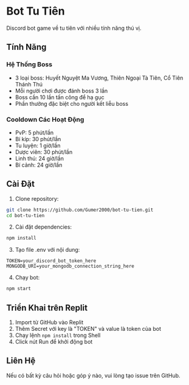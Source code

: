 # Bot Tu Tiên

Discord bot game về tu tiên với nhiều tính năng thú vị.

## Tính Năng

### Hệ Thống Boss
- 3 loại boss: Huyết Nguyệt Ma Vương, Thiên Ngoại Tà Tiên, Cổ Tiên Thánh Thú
- Mỗi người chơi được đánh boss 3 lần
- Boss cần 10 lần tấn công để hạ gục
- Phần thưởng đặc biệt cho người kết liễu boss

### Cooldown Các Hoạt Động
- PvP: 5 phút/lần
- Bí kíp: 30 phút/lần
- Tu luyện: 1 giờ/lần
- Dược viên: 30 phút/lần
- Linh thú: 24 giờ/lần
- Bí cảnh: 24 giờ/lần

## Cài Đặt

1. Clone repository:
```bash
git clone https://github.com/Gumer2000/bot-tu-tien.git
cd bot-tu-tien
```

2. Cài đặt dependencies:
```bash
npm install
```

3. Tạo file .env với nội dung:
```
TOKEN=your_discord_bot_token_here
MONGODB_URI=your_mongodb_connection_string_here
```

4. Chạy bot:
```bash
npm start
```

## Triển Khai trên Replit

1. Import từ GitHub vào Replit
2. Thêm Secret với key là "TOKEN" và value là token của bot
3. Chạy lệnh `npm install` trong Shell
4. Click nút Run để khởi động bot

## Liên Hệ

Nếu có bất kỳ câu hỏi hoặc góp ý nào, vui lòng tạo issue trên GitHub. 